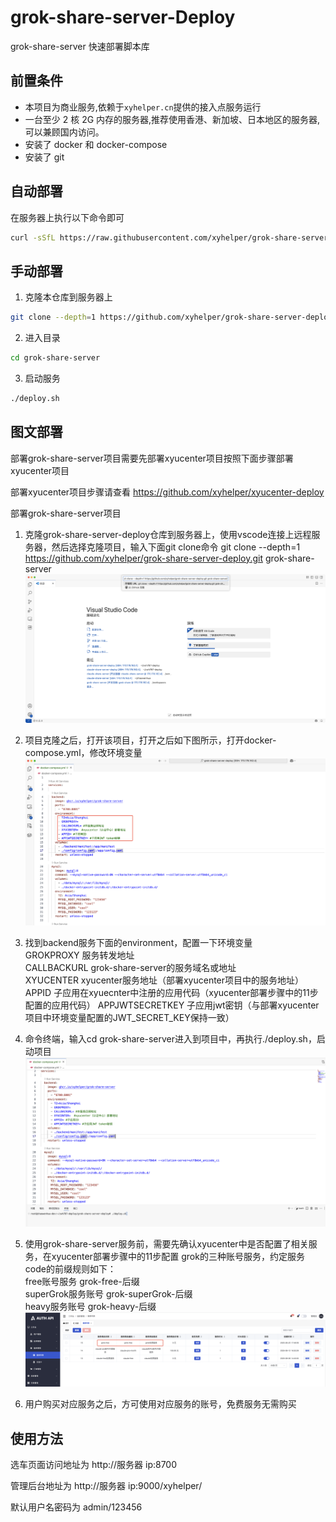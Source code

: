 # grok-share-server-Deploy

grok-share-server 快速部署脚本库




## 前置条件
- 本项目为商业服务,依赖于`xyhelper.cn`提供的接入点服务运行
- 一台至少 2 核 2G 内存的服务器,推荐使用香港、新加坡、日本地区的服务器,可以兼顾国内访问。
- 安装了 docker 和 docker-compose
- 安装了 git



## 自动部署

在服务器上执行以下命令即可

```bash
curl -sSfL https://raw.githubusercontent.com/xyhelper/grok-share-server-deploy/master/quick-install.sh | bash

```

## 手动部署

1. 克隆本仓库到服务器上

```bash
git clone --depth=1 https://github.com/xyhelper/grok-share-server-deploy.git grok-share-server
```

2. 进入目录

```bash
cd grok-share-server
```

3. 启动服务

```bash
./deploy.sh
```

## 图文部署

部署grok-share-server项目需要先部署xyucenter项目按照下面步骤部署xyucenter项目

部署xyucenter项目步骤请查看 https://github.com/xyhelper/xyucenter-deploy

部署grok-share-server项目

1. 克隆grok-share-server-deploy仓库到服务器上，使用vscode连接上远程服务器，然后选择克隆项目，输入下面git clone命令
   git clone --depth=1 https://github.com/xyhelper/grok-share-server-deploy.git grok-share-server
   ![alt text](images/image-1.png)

2. 项目克隆之后，打开该项目，打开之后如下图所示，打开docker-compose.yml，修改环境变量
   ![alt text](images/image-2.png)

3. 找到backend服务下面的environment，配置一下环境变量  
   GROKPROXY           服务转发地址  
   CALLBACKURL         grok-share-server的服务域名或地址  
   XYUCENTER           xyucenter服务地址（部署xyucenter项目中的服务地址）  
   APPID               子应用在xyuecnter中注册的应用代码（xyucenter部署步骤中的11步配置的应用代码）
   APPJWTSECRETKEY     子应用jwt密钥（与部署xyucenter项目中环境变量配置的JWT_SECRET_KEY保持一致）

4. 命令终端，输入cd grok-share-server进入到项目中，再执行./deploy.sh，启动项目
   ![alt text](images/image-3.png)

5. 使用grok-share-server服务前，需要先确认xyucenter中是否配置了相关服务，在xyucenter部署步骤中的11步配置
   grok的三种账号服务，约定服务code的前缀规则如下：  
   free账号服务        grok-free-后缀  
   superGrok服务账号   grok-superGrok-后缀  
   heavy服务账号       grok-heavy-后缀
   ![alt text](images/image-4.png)

6. 用户购买对应服务之后，方可使用对应服务的账号，免费服务无需购买

## 使用方法

选车页面访问地址为 http://服务器 ip:8700

管理后台地址为 http://服务器 ip:9000/xyhelper/

默认用户名密码为 admin/123456


